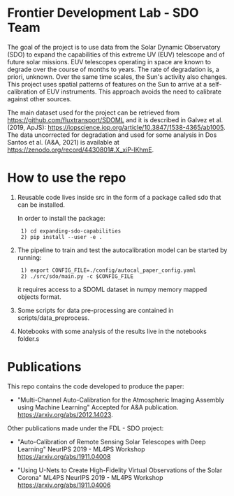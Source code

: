 # Frontier Development Lab - SDO Team

The goal of the project is to use data from the Solar Dynamic Observatory (SDO) to expand the capabilities
of this extreme UV (EUV) telescope and of future solar missions. EUV telescopes operating in space are known to 
degrade over the course of months to years. The rate of degradation is, a priori, unknown. Over the same time 
scales, the Sun's activity also changes. This project uses spatial patterns of features on the Sun to arrive at 
a self-calibration of EUV instruments. This approach avoids the need to calibrate against other sources.

The main dataset used for the project can be retrieved from https://github.com/fluxtransport/SDOML 
and it is described in Galvez et al. (2019, ApJS): https://iopscience.iop.org/article/10.3847/1538-4365/ab1005.
The data uncorrected for degradation and used for some analysis in Dos Santos et al. (A&A, 2021) is available at  
https://zenodo.org/record/4430801#.X_xiP-lKhmE.

# How to use the repo

1) Reusable code lives inside src in the form of a package called sdo that can be installed. 
    
    In order to install the package:
    
        1) cd expanding-sdo-capabilities
        2) pip install --user -e .
        
2) The pipeline to train and test the autocalibration model can be started by running:
   
        1) export CONFIG_FILE=./config/autocal_paper_config.yaml 
        2) ./src/sdo/main.py -c $CONFIG_FILE 

    it requires access to a SDOML dataset in numpy memory mapped objects format.
    
 3) Some scripts for data pre-processing are contained in scripts/data_preprocess.
 
 4) Notebooks with some analysis of the results live in the notebooks folder.s

# Publications
This repo contains the code developed to produce the paper:
* "Multi-Channel Auto-Calibration for the Atmospheric Imaging Assembly using Machine Learning"
   Accepted for A&A publication.
   https://arxiv.org/abs/2012.14023.

Other publications made under the FDL - SDO project:
* "Auto-Calibration of Remote Sensing Solar Telescopes with Deep Learning"
    NeurIPS 2019 - ML4PS Workshop
    https://arxiv.org/abs/1911.04008
    
* "Using U-Nets to Create High-Fidelity Virtual Observations of the Solar Corona"
    ML4PS NeurIPS 2019 - ML4PS Workshop
    https://arxiv.org/abs/1911.04006

    

